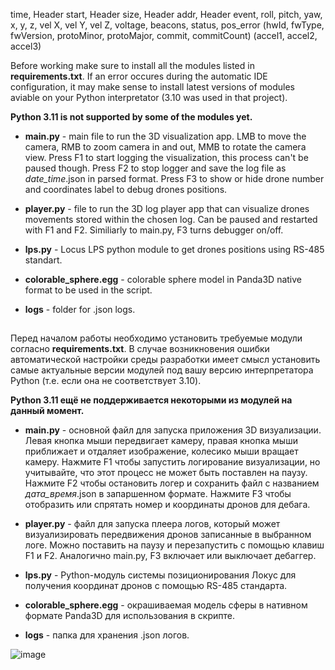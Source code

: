 time, Header start, Header size, Header addr, Header event, roll, pitch, yaw, x, y, z, vel X, vel Y, vel Z, voltage, beacons, status, pos_error
(hwId, fwType, fwVersion, protoMinor, protoMajor, commit, commitCount)
(accel1, accel2, accel3)

Before working make sure to install all the modules listed in **requirements.txt**. If an error occures during the automatic IDE configuration, it may make sense to install latest versions of modules aviable on your Python interpretator (3.10 was used in that project).

**Python 3.11 is not supported by some of the modules yet.**

* **main.py** - main file to run the 3D visualization app. LMB to move the camera, RMB to zoom camera in and out, MMB to rotate the camera view. Press F1 to start logging the visualization, this process can't be paused though. Press F2 to stop logger and save the log file as *date_time*.json in parsed format. Press F3 to show or hide drone number and coordinates label to debug drones positions.

* **player.py** - file to run the 3D log player app that can visualize drones movements stored within the chosen log. Can be paused and restarted with F1 and F2. Similiarly to main.py, F3 turns debugger on/off.

* **lps.py** - Locus LPS python module to get drones positions using RS-485 standart.

* **colorable_sphere.egg** - colorable sphere model in Panda3D native format to be used in the script.

* **logs** - folder for .json logs.
##

Перед началом работы необходимо установить требуемые модули согласно **requirements.txt**. В случае возникновения ошибки автоматической настройки среды разработки имеет смысл установить самые актуальные версии модулей под вашу версию интерпретатора Python (т.е. если она не соответствует 3.10).

**Python 3.11 ещё не поддерживается некоторыми из модулей на данный момент.**

* **main.py** - основной файл для запуска приложения 3D визуализации. Левая кнопка мыши передвигает камеру, правая кнопка мыши приближает и отдаляет изображение, колесико мыши вращает камеру. Нажмите F1 чтобы запустить логирование визуализации, но учитывайте, что этот процесс не может быть поставлен на паузу. Нажмите F2 чтобы остановить логер и сохранить файл с названием *дата_время*.json в запаршенном формате. Нажмите F3 чтобы отобразить или спрятать номер и координаты дронов для дебага.

* **player.py** - файл для запуска плеера логов, который может визуализировать передвижения дронов записанные в выбранном логе. Можно поставить на паузу и перезапустить с помощью клавиш F1 и F2. Аналогично main.py, F3 включает или выключает дебаггер.

* **lps.py** - Python-модуль системы позиционирования Локус для получения координат дронов с помощью RS-485 стандарта.

* **colorable_sphere.egg** - окрашиваемая модель сферы в нативном формате Panda3D для использования в скрипте.

* **logs** - папка для хранения .json логов.

![image](https://im4.ezgif.com/tmp/ezgif-4-fce0dbcef0.gif)
